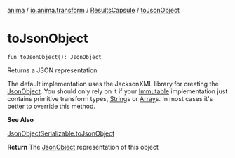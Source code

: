 [anima](../../index.md) / [io.anima.transform](../index.md) / [ResultsCapsule](index.md) / [toJsonObject](./to-json-object.md)

# toJsonObject

`fun toJsonObject(): JsonObject`

Returns a JSON representation

The default implementation uses the JacksonXML library for creating the [JsonObject](#).
You should only rely on it if your [Immutable](../-immutable/index.md) implementation just contains primitive transform types,
[String](https://kotlinlang.org/api/latest/jvm/stdlib/kotlin/-string/index.html)s or [Array](https://kotlinlang.org/api/latest/jvm/stdlib/kotlin/-array/index.html)s. In most cases it's better to override this method.

**See Also**

[JsonObjectSerializable.toJsonObject](../../io.anima/-json-object-serializable/to-json-object.md)

**Return**
The [JsonObject](#) representation of this object

